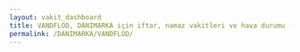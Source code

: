 ```yaml
---
layout: vakit_dashboard
title: VANDFLOD, DANIMARKA için iftar, namaz vakitleri ve hava durumu - ilçe/eyalet seç
permalink: /DANIMARKA/VANDFLOD/
---
```


<script type="text/javascript">
  var GLOBAL_COUNTRY = 'DANIMARKA';
  var GLOBAL_CITY = 'VANDFLOD';
  var GLOBAL_STATE = '';
  var lat = 72;
  var lon = 21;
</script>

